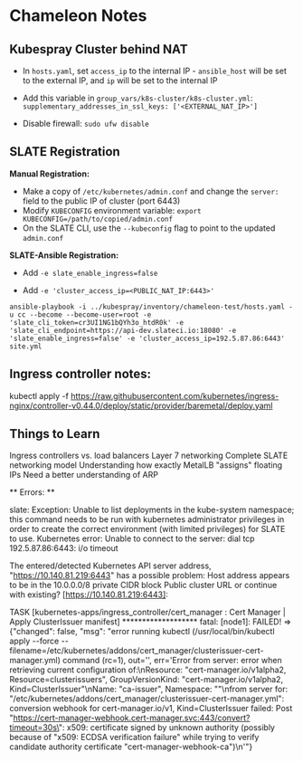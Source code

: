 # Chameleon Notes


## Kubespray Cluster behind NAT

* In `hosts.yaml`, set `access_ip` to the internal IP - `ansible_host` will be set to
the external IP, and `ip` will be set to the internal IP

* Add this variable in `group_vars/k8s-cluster/k8s-cluster.yml`: 
`supplementary_addresses_in_ssl_keys: ['<EXTERNAL_NAT_IP>']`

* Disable firewall: `sudo ufw disable`


## SLATE Registration

**Manual Registration:**

* Make a copy of `/etc/kubernetes/admin.conf` and change the `server:` field to the public IP of cluster (port 6443)
* Modify `KUBECONFIG` environment variable: `export KUBECONFIG=/path/to/copied/admin.conf`
* On the SLATE CLI, use the `--kubeconfig` flag to point to the updated `admin.conf`



**SLATE-Ansible Registration:**

* Add `-e slate_enable_ingress=false`

* Add `-e 'cluster_access_ip=<PUBLIC_NAT_IP:6443>'`

`ansible-playbook -i ../kubespray/inventory/chameleon-test/hosts.yaml -u cc --become --become-user=root -e 'slate_cli_token=cr3UI1NG1bQYh3o_htdR0k' -e 'slate_cli_endpoint=https://api-dev.slateci.io:18080' -e 'slate_enable_ingress=false' -e 'cluster_access_ip=192.5.87.86:6443' site.yml`


## Ingress controller notes:

kubectl apply -f https://raw.githubusercontent.com/kubernetes/ingress-nginx/controller-v0.44.0/deploy/static/provider/baremetal/deploy.yaml


## Things to Learn

Ingress controllers vs. load balancers
Layer 7 networking
Complete SLATE networking model
Understanding how exactly MetalLB "assigns" floating IPs
Need a better understanding of ARP



** Errors: **

slate: Exception: Unable to list deployments in the kube-system namespace; this command needs to be run with kubernetes administrator privileges in order to create the correct environment (with limited privileges) for SLATE to use.
Kubernetes error: Unable to connect to the server: dial tcp 192.5.87.86:6443: i/o timeout


The entered/detected Kubernetes API server address,
"https://10.140.81.219:6443"
has a possible problem:
Host address appears to be in the 10.0.0.0/8 private CIDR block
Public cluster URL or continue with existing? [https://10.140.81.219:6443]:

TASK [kubernetes-apps/ingress_controller/cert_manager : Cert Manager | Apply ClusterIssuer manifest] *******************
fatal: [node1]: FAILED! => {"changed": false, "msg": "error running kubectl (/usr/local/bin/kubectl apply --force --filename=/etc/kubernetes/addons/cert_manager/clusterissuer-cert-manager.yml) command (rc=1), out='', err='Error from server: error when retrieving current configuration of:\nResource: \"cert-manager.io/v1alpha2, Resource=clusterissuers\", GroupVersionKind: \"cert-manager.io/v1alpha2, Kind=ClusterIssuer\"\nName: \"ca-issuer\", Namespace: \"\"\nfrom server for: \"/etc/kubernetes/addons/cert_manager/clusterissuer-cert-manager.yml\": conversion webhook for cert-manager.io/v1, Kind=ClusterIssuer failed: Post \"https://cert-manager-webhook.cert-manager.svc:443/convert?timeout=30s\": x509: certificate signed by unknown authority (possibly because of \"x509: ECDSA verification failure\" while trying to verify candidate authority certificate \"cert-manager-webhook-ca\")\n'"}



